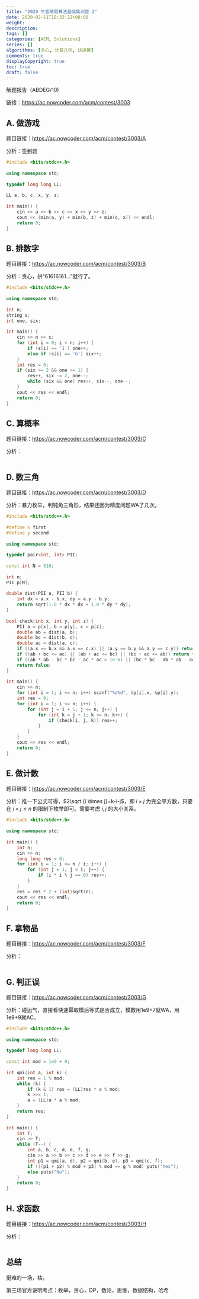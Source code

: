 ```yaml
---
title: "2020 牛客寒假算法基础集训营 2"
date: 2020-02-11T18:32:22+08:00
weight: 
description:
tags: []
categories: [ACM, Solutions]
series: []
algorithms: [贪心, 计算几何, 快速幂]
comments: true
displayCopyright: true
toc: true
draft: false
---
```


解题报告（ABDEG/10)

<!--more-->

链接：https://ac.nowcoder.com/acm/contest/3003

## A. 做游戏

题目链接：https://ac.nowcoder.com/acm/contest/3003/A

分析：签到题

```cpp
#include <bits/stdc++.h>
 
using namespace std;
 
typedef long long LL;
 
LL a, b, c, x, y, z;
 
int main() {
    cin >> a >> b >> c >> x >> y >> z;
    cout << (min(a, y) + min(b, z) + min(c, x)) << endl;
    return 0;
}
```

## B. 排数字

题目链接：https://ac.nowcoder.com/acm/contest/3003/B

分析：贪心，拼“61616161...”就行了。

```cpp
#include <bits/stdc++.h>
 
using namespace std;
 
int n;
string s;
int one, six;
 
int main() {
    cin >> n >> s;
    for (int i = 0; i < n; i++) {
        if (s[i] == '1') one++;
        else if (s[i] == '6') six++;
    }
    int res = 0;
    if (six >= 2 && one >= 1) {
        res++, six -= 2, one--;
        while (six && one) res++, six--, one--;
    }
    cout << res << endl;
    return 0;
}
```

## C. 算概率

题目链接：https://ac.nowcoder.com/acm/contest/3003/C

分析：

```cpp

```

## D. 数三角

题目链接：https://ac.nowcoder.com/acm/contest/3003/D

分析：暴力枚举，判钝角三角形，结果还因为精度问题WA了几次。

```cpp
#include <bits/stdc++.h>
 
#define x first
#define y second
 
using namespace std;
 
typedef pair<int, int> PII;
 
const int N = 510;
 
int n;
PII p[N];
 
double dist(PII a, PII b) {
    int dx = a.x - b.x, dy = a.y - b.y;
    return sqrt(1.0 * dx * dx + 1.0 * dy * dy);
}
 
bool check(int x, int y, int z) {
    PII a = p[x], b = p[y], c = p[z];
    double ab = dist(a, b);
    double bc = dist(b, c);
    double ac = dist(a, c);
    if ((a.x == b.x && a.x == c.x) || (a.y == b.y && a.y == c.y)) return false;
    if ((ab + bc <= ac) || (ab + ac <= bc) || (bc + ac <= ab)) return false;
    if ((ab * ab - bc * bc - ac * ac > 1e-6) || (bc * bc - ab * ab - ac * ac > 1e-6) || (ac * ac - bc * bc - ab * ab > 1e-6)) return true;
    return false;
}
 
int main() {
    cin >> n;
    for (int i = 1; i <= n; i++) scanf("%d%d", &p[i].x, &p[i].y);
    int res = 0;
    for (int i = 1; i <= n; i++) {
        for (int j = i + 1; j <= n; j++) {
            for (int k = j + 1; k <= n; k++) {
                if (check(i, j, k)) res++;
            }
        }
    }
    cout << res << endl;
    return 0;
}
```

## E. 做计数

题目链接：https://ac.nowcoder.com/acm/contest/3003/E

分析：推一下公式可得，$2\sqrt {i \times j}=k-i-j$，即 $i \times j$ 为完全平方数，只要在 $i \times j \le n$ 的限制下枚举即可。需要考虑 $i,j$ 的大小关系。

```cpp
#include <bits/stdc++.h>
 
using namespace std;
 
int main() {
    int n;
    cin >> n;
    long long res = 0;
    for (int i = 1; i <= n / i; i++) {
        for (int j = 1; j < i; j++) {
            if (i * i % j == 0) res++;
        }
    }
    res = res * 2 + (int)sqrt(n);
    cout << res << endl;
    return 0;
}
```

## F. 拿物品

题目链接：https://ac.nowcoder.com/acm/contest/3003/F

分析：

```cpp

```

## G. 判正误

题目链接：https://ac.nowcoder.com/acm/contest/3003/G

分析：碰运气，直接看快速幂取模后等式是否成立，模数用1e9+7就WA，用1e9+9就AC。

```cpp
#include <bits/stdc++.h>
 
using namespace std;
 
typedef long long LL;
 
const int mod = 1e9 + 9;
 
int qmi(int a, int k) {
    int res = 1 % mod;
    while (k) {
        if (k & 1) res = (LL)res * a % mod;
        k >>= 1;
        a = (LL)a * a % mod;
    }
    return res;
}
 
int main() {
    int T;
    cin >> T;
    while (T--) {
        int a, b, c, d, e, f, g;
        cin >> a >> b >> c >> d >> e >> f >> g;
        int p1 = qmi(a, d), p2 = qmi(b, e), p3 = qmi(c, f);
        if (((p1 + p2) % mod + p3) % mod == g % mod) puts("Yes");
        else puts("No");
    }
    return 0;
}
```

## H. 求函数

题目链接：https://ac.nowcoder.com/acm/contest/3003/H

分析：

```cpp

```

## 总结

挺难的一场，枯。

第三场官方说明考点：枚举，贪心，DP，数论，思维，数据结构，哈希